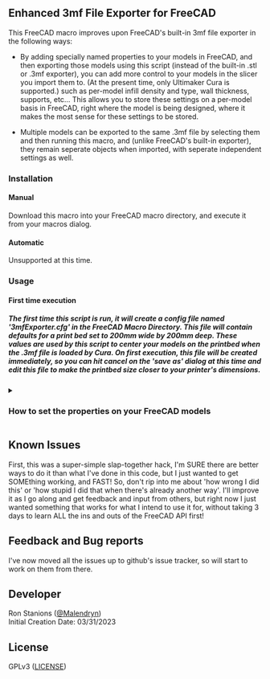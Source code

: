## Enhanced 3mf File Exporter for FreeCAD

This FreeCAD macro improves upon FreeCAD's built-in 3mf file exporter in the following ways:

* By adding specially named properties to your models in FreeCAD, and then exporting those models using this script (instead of the built-in .stl or .3mf exporter), you can add more control to your models in the slicer you import them to.  (At the present time, only Ultimaker Cura is supported.) such as per-model infill density and type, wall thickness, supports, etc...  This allows you to store these settings on a per-model basis in FreeCAD, right where the model is being designed, where it makes the most sense for these settings to be stored.

* Multiple models can be exported to the same .3mf file by selecting them and then running this macro, and (unlike FreeCAD's built-in exporter), they remain seperate objects when imported, with seperate independent settings as well.

### Installation
#### Manual
Download this macro into your FreeCAD macro directory, and execute it from your macros dialog.

#### Automatic
Unsupported at this time.

### Usage
#### <b>First time execution</b>
##### The first time this script is run, it will create a config file named '3mfExporter.cfg' in the FreeCAD Macro Directory.  This file will contain defaults for a print bed set to 200mm wide by 200mm deep. These values are used by this script to center your models on the printbed when the .3mf file is loaded by Cura. On first execution, this file will be created immediately, so you can hit cancel on the 'save as' dialog at this time and edit this file to make the printbed size closer to your printer's dimensions.

<details>
<summary><b><h3>How to set the properties on your FreeCAD models</h3></b></summary>

The properties that you can set, that Cura will recognize (as of Cura 5.2.1) are located in the [README_Properties.md](README_Properties.md) file.

Also, here is a video showing how to set these properties on your FreeCAD models, and how they affect Cura when they are loaded.

[![Macro-Explained-Pt1](https://img.youtube.com/vi/YgbacugzE6c/0.jpg)](https://www.youtube.com/watch?v=YgbacugzE6c)

While all the variables Cura currently recognizes (as of 5.2.1) are in the readme, more will likely be added over time.  you can read the [README_HowToFindTheVariables.md](README_HowToFindTheVariables.md) document to learn how to find the names of those new variables when they become available, and use them in your FreeCAD Models.

The following description complements the video above and gives a textual description of how to set the infill density on a model.

### In Freecad
1. Select a model to be exported for printing.
2. In the [Combo View](https://wiki.freecad.org/Combo_view) pane, make sure the <b>Data</b> tab is selected
3. Right-click on an existing property, and check `Show all` in the dropdown that appears.
4. Right-click on an existing property again and select `Add property`
    <br>  Note: `Add property` will not appear if you do not have 'Show all' checked. (see step 3)

5. In the dialog that pops up:  
    a. Make sure the **`Type`** field is set to `App:PropertyString`  
    b. In the **`Group`** field enter `Metadata_Cura`  
    c. in the **`Name`** field enter `infill_sparse_density`  
    d. Uncheck **`Prefix group name`** at the bottom of the dialog  
    e. click **`OK`** to close the dialog.  
    You can enter anything in the `Documentation` field if you so wish.
6. Scroll to the bottom of the Property window and you should see a new group named `Metadata_Cura`, and in that group you should see an entry named `infill_sparse_density`.  Click in the **`Value`** field to the right of that entry and enter a value from 0 to 100 as the infill value you want this model to have.

7. repeat this process for all models you want to assign an infill to.

8. Finally, select all the models you want to export, and run this macro!


### In Ultimaker Cura
  simply load the exported file! If you click on a model and then click the `Per Model Settings` in the toolbar on the lefthand side, you'll see that the Infill Density for this model has been set by the value you entered for it in FreeCad!

</details>

## Known Issues

First, this was a super-simple slap-together hack, I'm SURE there are better ways to do it than what I've done in this code, but I just wanted to get SOMEthing working, and FAST!  So, don't rip into me about 'how wrong I did this' or 'how stupid I did that when there's already another way'.  I'll improve it as I go along and get feedback and input from others, but right now I just wanted something that works for what I intend to use it for, without taking 3 days to learn ALL the ins and outs of the FreeCAD API first!

## Feedback and Bug reports

I've now moved all the issues up to github's issue tracker, so will start to work on them from there.

## Developer

Ron Stanions ([@Malendryn](https://github.com/Malendryn))  
Initial Creation Date: 03/31/2023

## License

GPLv3 ([LICENSE](LICENSE))